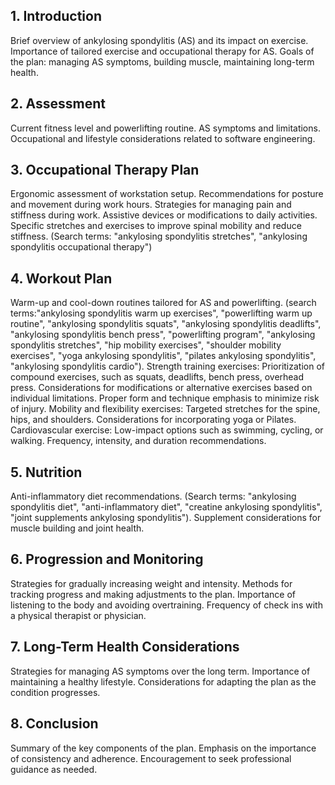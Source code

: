 ## 1. Introduction
Brief overview of ankylosing spondylitis (AS) and its impact on exercise.
Importance of tailored exercise and occupational therapy for AS.
Goals of the plan: managing AS symptoms, building muscle, maintaining long-term health.


## 2. Assessment
Current fitness level and powerlifting routine.
AS symptoms and limitations.
Occupational and lifestyle considerations related to software engineering.


## 3. Occupational Therapy Plan
Ergonomic assessment of workstation setup.
Recommendations for posture and movement during work hours.
Strategies for managing pain and stiffness during work.
Assistive devices or modifications to daily activities.
Specific stretches and exercises to improve spinal mobility and reduce stiffness. (Search terms: "ankylosing spondylitis stretches", "ankylosing spondylitis occupational therapy")


## 4. Workout Plan
Warm-up and cool-down routines tailored for AS and powerlifting. (search terms:"ankylosing spondylitis warm up exercises", "powerlifting warm up routine", "ankylosing spondylitis squats", "ankylosing spondylitis deadlifts", "ankylosing spondylitis bench press", "powerlifting program", "ankylosing spondylitis stretches", "hip mobility exercises", "shoulder mobility exercises", "yoga ankylosing spondylitis", "pilates ankylosing spondylitis", "ankylosing spondylitis cardio").
Strength training exercises:
Prioritization of compound exercises, such as squats, deadlifts, bench press, overhead press.
Considerations for modifications or alternative exercises based on individual limitations.
Proper form and technique emphasis to minimize risk of injury.
Mobility and flexibility exercises:
Targeted stretches for the spine, hips, and shoulders.
Considerations for incorporating yoga or Pilates.
Cardiovascular exercise:
Low-impact options such as swimming, cycling, or walking.
Frequency, intensity, and duration recommendations.


## 5. Nutrition
Anti-inflammatory diet recommendations. (Search terms:  "ankylosing spondylitis diet", "anti-inflammatory diet", "creatine ankylosing spondylitis", "joint supplements ankylosing spondylitis").
Supplement considerations for muscle building and joint health.


## 6. Progression and Monitoring
Strategies for gradually increasing weight and intensity.
Methods for tracking progress and making adjustments to the plan.
Importance of listening to the body and avoiding overtraining.
Frequency of check ins with a physical therapist or physician.


## 7. Long-Term Health Considerations
Strategies for managing AS symptoms over the long term.
Importance of maintaining a healthy lifestyle.
Considerations for adapting the plan as the condition progresses.


## 8. Conclusion
Summary of the key components of the plan.
Emphasis on the importance of consistency and adherence.
Encouragement to seek professional guidance as needed.


